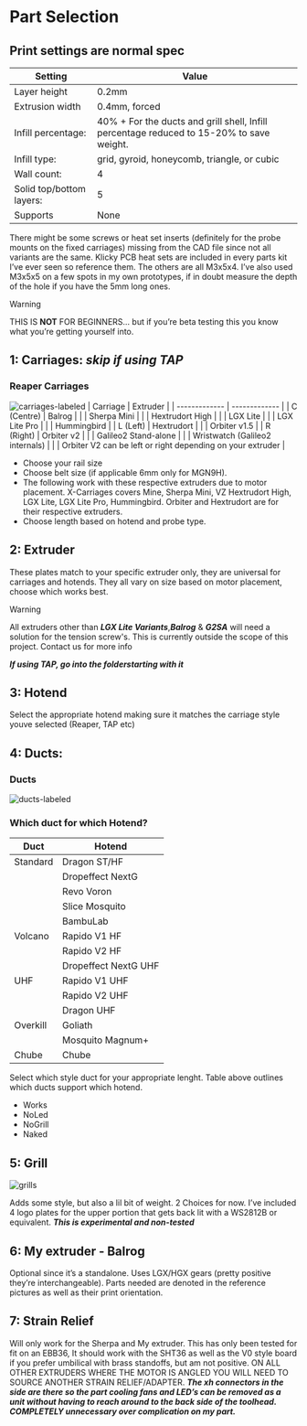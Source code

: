 # Part Selection

## Print settings are normal spec

| Setting  | Value |
| ------------- | ------------- |
| Layer height  | 0.2mm  |
| Extrusion width  | 0.4mm, forced  |
| Infill percentage:  | 40% + For the ducts and grill shell, Infill percentage reduced to 15-20% to save weight. |
| Infill type:  | grid, gyroid, honeycomb, triangle, or cubic  |
| Wall count: | 4 |
| Solid top/bottom layers:  | 5 |
| Supports  | None  |

There might be some screws or heat set inserts (definitely for the probe
mounts on the fixed carriages) missing from the CAD file since not all
variants are the same. Klicky PCB heat sets are included in every parts kit
I’ve ever seen so reference them. The others are all M3x5x4. I’ve also used
M3x5x5 on a few spots in my own prototypes, if in doubt measure the depth
of the hole if you have the 5mm long ones.
> [!WARNING]
> THIS IS **NOT** FOR BEGINNERS… but if you’re beta testing this you know what you’re getting yourself into.

## 1: Carriages: ***skip if using TAP***
### Reaper Carriages
![carriages-labeled](https://github.com/APD-Machines/Reaper/assets/5345379/fbcacf18-29ad-463f-90ae-3c9d665c963b)
| Carriage  | Extruder |
| ------------- | ------------- |
| C (Centre)  | Balrog  |
| | Sherpa Mini |
| | Hextrudort High |
| | LGX Lite |
| | LGX Lite Pro |
| | Hummingbird |
| L (Left) | Hextrudort |
| | Orbiter v1.5 |
| R (Right) | Orbiter v2 |
| | Galileo2 Stand-alone |
| | Wristwatch (Galileo2 internals) |
| | Orbiter V2 can be left or right depending on your extruder |

- Choose your rail size
- Choose belt size (if applicable 6mm only for MGN9H).
- The following work with these respective extruders due to motor placement.
X-Carriages covers Mine, Sherpa Mini, VZ Hextrudort High, LGX Lite, LGX
Lite Pro, Hummingbird. Orbiter and Hextrudort are for their respective
extruders.
- Choose length based on hotend and probe type.

## 2: Extruder
These plates match to your specific extruder only, they
are universal for carriages and hotends. They all vary on size based on motor placement, choose which works best. 
> [!WARNING]
> All extruders other than ***LGX Lite Variants***,***Balrog*** & ***G2SA*** will need a solution for the tension screw's.
> This is currently outside the scope of this project. Contact us for more info

***If using TAP, go into the folderstarting with it***

## 3: Hotend
Select the appropriate hotend making sure it matches the carriage style youve selected (Reaper, TAP etc)

## 4: Ducts:

### Ducts
![ducts-labeled](https://github.com/APD-Machines/Reaper/assets/5345379/ee806d09-a794-4884-9879-2c3af0cb90d2)

### Which duct for which Hotend?
| Duct  | Hotend |
| ------------- | ------------- |
| Standard  | Dragon ST/HF  |
| | Dropeffect NextG |
| | Revo Voron |
| | Slice Mosquito|
| | BambuLab |
| Volcano | Rapido V1 HF |
| | Rapido V2 HF |
| | Dropeffect NextG UHF |
| UHF | Rapido V1 UHF |
| | Rapido V2 UHF |
| | Dragon UHF |
| Overkill | Goliath  |
| | Mosquito Magnum+ |
| Chube | Chube |

Select which style duct for your appropriate lenght. Table above outlines which ducts support which hotend.
- Works
- NoLed
- NoGrill
- Naked

  
## 5: Grill 
![grills](https://github.com/APD-Machines/Reaper/assets/5345379/cf538094-1d2b-4dbf-82b2-1e5667ebe5ac)

Adds some style, but also a lil bit of weight. 2 Choices for now. I’ve
included 4 logo plates for the upper portion that gets back lit with a
WS2812B or equivalent.
***This is experimental and non-tested***

## 6: My extruder - Balrog
Optional since it’s a standalone. Uses LGX/HGX gears (pretty positive they’re interchangeable). Parts needed are denoted in the reference
pictures as well as their print orientation.

## 7: Strain Relief
Will only work for the Sherpa and My extruder. This has only
been tested for fit on an EBB36, It should work with the SHT36 as well as the
V0 style board if you prefer umbilical with brass standoffs, but am not
positive. ON ALL OTHER EXTRUDERS WHERE THE MOTOR IS ANGLED YOU
WILL NEED TO SOURCE ANOTHER STRAIN RELIEF/ADAPTER.
***The xh connectors in the side are there so the part cooling fans and LED’s
can be removed as a unit without having to reach around to the back side of
the toolhead. COMPLETELY unnecessary over complication on my part.***
